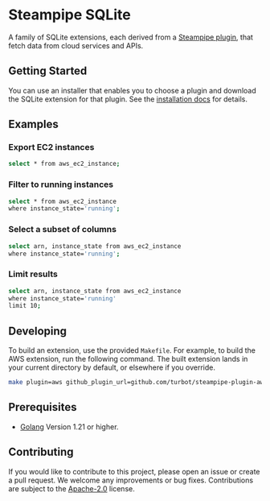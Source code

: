 # Steampipe SQLite

A family of SQLite extensions, each derived from a [Steampipe plugin](https://hub.steampipe.io/plugins), that fetch data from cloud services and APIs.

## Getting Started

You can use an installer that enables you to choose a plugin and download the SQLite extension for that plugin. See the [installation docs](https://turbot.com/docs/steampipe_export/install) for details. 


## Examples

### Export EC2 instances

```bash
select * from aws_ec2_instance;
```

### Filter to running instances

```bash
select * from aws_ec2_instance
where instance_state='running';
```

### Select a subset of columns

```bash
select arn, instance_state from aws_ec2_instance
where instance_state='running';
```

### Limit results

```bash
select arn, instance_state from aws_ec2_instance
where instance_state='running'
limit 10;
```
## Developing

To build an extension, use the provided `Makefile`. For example, to build the AWS extension, run the following command. The built extension lands in your current directory by default, or elsewhere if you override. 

```bash
make plugin=aws github_plugin_url=github.com/turbot/steampipe-plugin-aws
```

## Prerequisites

- [Golang](https://golang.org/doc/install) Version 1.21 or higher.

## Contributing
If you would like to contribute to this project, please open an issue or create a pull request. We welcome any improvements or bug fixes. Contributions are subject to the [Apache-2.0](https://opensource.org/license/apache-2-0/) license.

